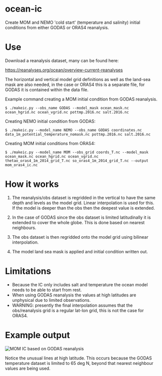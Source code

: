# ocean-ic

Create MOM and NEMO 'cold start' (temperature and salinity) initial conditions from either GODAS or ORAS4 reanalysis.

# Use

Download a reanalysis dataset, many can be found here:

https://reanalyses.org/ocean/overview-current-reanalyses

The horizontal and vertical model grid definitions as well as the land-sea mask are also needed, in the case or ORAS4 this is a separate file, for GODAS it is contained within the data file.

Example command creating a MOM initial condition from GODAS reanalysis.
```
$ ./makeic.py --obs_name GODAS --model_mask ocean_mask.nc ocean_hgrid.nc ocean_vgrid.nc pottmp.2016.nc salt.2016.nc
```

Creating NEMO initial condition from GODAS:
```
$ ./makeic.py --model_name NEMO --obs_name GODAS coordinates.nc data_1m_potential_temperature_nomask.nc pottmp.2016.nc salt.2016.nc
```

Creating MOM initial conditions from ORAS4:
```
$ ./makeic.py --model_name MOM --obs_grid coords_T.nc --model_mask ocean_mask.nc ocean_hgrid.nc ocean_vgrid.nc thetao_oras4_1m_2014_grid_T.nc so_oras4_1m_2014_grid_T.nc --output mom_oras4_ic.nc
```

# How it works

1. The reanalysis/obs dataset is regridded in the vertical to have the same depth and levels as the model grid. Linear interpolation is used for this. If the model is deeper than the obs then the deepest value is extended.

2. In the case of GODAS since the obs dataset is limited latitudinally it is extended to cover the whole globe. This is done based on nearest neighbours.

3. The obs dataset is then regridded onto the model grid using bilinear interpolation.

4. The model land sea mask is applied and initial condition written out.

# Limitations

* Because the IC only includes salt and temperature the ocean model needs to be able to start from rest.
* When using GODAS reanalysis the values at high latitudes are unphysical due to limited observations.
* WARNING: presently the final interpolation assumes that the obs/reanalysis grid is a regular lat-lon grid, this is not the case for ORAS4.

# Example output

![MOM IC based on GODAS reanalysis](https://raw.github.com/nicjhan/ocean-ic/master/examples/MOM_IC_GODAS.png)

Notice the unusual lines at high latitude. This occurs because the GODAS temperature dataset is limited to 65 deg N, beyond that nearest neighbour values are being used.
